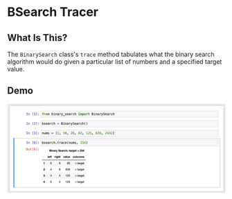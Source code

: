 # BSearch Tracer

## What Is This?

The ``BinarySearch`` class's ``trace`` method tabulates what the binary search algorithm would do given a particular list of numbers and a specified target value.

## Demo

![demo](demo.png)